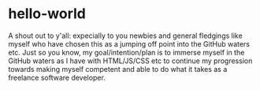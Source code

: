 # hello-world
A shout out to y'all: expecially to you newbies and general fledgings like myself who have chosen this as a jumping off point into the GitHub waters etc. Just so you know, my goal/intention/plan is to immerse myself in the GitHub waters as I have with HTML/JS/CSS etc to continue my progression towards making myself competent and able to do what it takes as a freelance software developer. 
